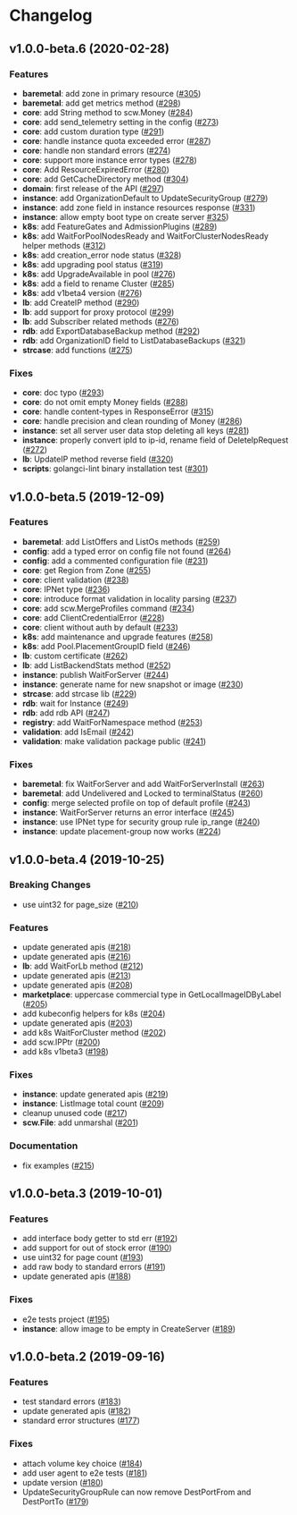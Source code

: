 # Changelog

## v1.0.0-beta.6 (2020-02-28)

### Features

* **baremetal**: add zone in primary resource ([#305](https://github.com/scaleway/scaleway-sdk-go/pull/305))
* **baremetal**: add get metrics method ([#298](https://github.com/scaleway/scaleway-sdk-go/pull/298))
* **core**: add String method to scw.Money ([#284](https://github.com/scaleway/scaleway-sdk-go/pull/284))
* **core**: add send_telemetry setting in the config ([#273](https://github.com/scaleway/scaleway-sdk-go/pull/273))
* **core**: add custom duration type ([#291](https://github.com/scaleway/scaleway-sdk-go/pull/291))
* **core**: handle instance quota exceeded error ([#287](https://github.com/scaleway/scaleway-sdk-go/pull/287))
* **core**: handle non standard errors ([#274](https://github.com/scaleway/scaleway-sdk-go/pull/274))
* **core**: support more instance error types ([#278](https://github.com/scaleway/scaleway-sdk-go/pull/278))
* **core**: Add ResourceExpiredError ([#280](https://github.com/scaleway/scaleway-sdk-go/pull/280))
* **core**: add GetCacheDirectory method ([#304](https://github.com/scaleway/scaleway-sdk-go/pull/304))
* **domain**: first release of the API ([#297](https://github.com/scaleway/scaleway-sdk-go/pull/297))
* **instance**: add OrganizationDefault to UpdateSecurityGroup ([#279](https://github.com/scaleway/scaleway-sdk-go/pull/279))
* **instance**: add zone field in instance resources response ([#331](https://github.com/scaleway/scaleway-sdk-go/pull/331))
* **instance**: allow empty boot type on create server [#325](https://github.com/scaleway/scaleway-sdk-go/pull/325))
* **k8s**: add FeatureGates and AdmissionPlugins ([#289](https://github.com/scaleway/scaleway-sdk-go/pull/289))
* **k8s**: add WaitForPoolNodesReady and WaitForClusterNodesReady helper methods ([#312](https://github.com/scaleway/scaleway-sdk-go/pull/312))
* **k8s**: add creation_error node status ([#328](https://github.com/scaleway/scaleway-sdk-go/pull/328))
* **k8s**: add upgrading pool status ([#319](https://github.com/scaleway/scaleway-sdk-go/pull/319))
* **k8s**: add UpgradeAvailable in pool ([#276](https://github.com/scaleway/scaleway-sdk-go/pull/276))
* **k8s**: add a field to rename Cluster ([#285](https://github.com/scaleway/scaleway-sdk-go/pull/285))
* **k8s**: add v1beta4 version ([#276](https://github.com/scaleway/scaleway-sdk-go/pull/276))
* **lb**: add CreateIP method ([#290](https://github.com/scaleway/scaleway-sdk-go/pull/290))
* **lb**: add support for proxy protocol ([#299](https://github.com/scaleway/scaleway-sdk-go/pull/299))
* **lb**: add Subscriber related methods ([#276](https://github.com/scaleway/scaleway-sdk-go/pull/276))
* **rdb**: add ExportDatabaseBackup method ([#292](https://github.com/scaleway/scaleway-sdk-go/pull/292))
* **rdb**: add OrganizationID field to ListDatabaseBackups ([#321](https://github.com/scaleway/scaleway-sdk-go/pull/321))
* **strcase**: add functions ([#275](https://github.com/scaleway/scaleway-sdk-go/pull/275))

### Fixes

* **core**: doc typo ([#293](https://github.com/scaleway/scaleway-sdk-go/pull/293))
* **core**: do not omit empty Money fields ([#288](https://github.com/scaleway/scaleway-sdk-go/pull/288))
* **core**: handle content-types in ResponseError ([#315](https://github.com/scaleway/scaleway-sdk-go/pull/315))
* **core**: handle precision and clean rounding of Money ([#286](https://github.com/scaleway/scaleway-sdk-go/pull/286))
* **instance**: set all server user data stop deleting all keys ([#281](https://github.com/scaleway/scaleway-sdk-go/pull/281))
* **instance**: properly convert ipId to ip-id, rename field of DeleteIpRequest ([#272](https://github.com/scaleway/scaleway-sdk-go/pull/272))
* **lb**: UpdateIP method reverse field ([#320](https://github.com/scaleway/scaleway-sdk-go/pull/320))
* **scripts**: golangci-lint binary installation test ([#301](https://github.com/scaleway/scaleway-sdk-go/pull/301))


## v1.0.0-beta.5 (2019-12-09)

### Features

* **baremetal**: add ListOffers and ListOs methods ([#259](https://github.com/scaleway/scaleway-sdk-go/pull/259))
* **config**: add a typed error on config file not found ([#264](https://github.com/scaleway/scaleway-sdk-go/pull/264))
* **config**: add a commented configuration file ([#231](https://github.com/scaleway/scaleway-sdk-go/pull/231))
* **core**: get Region from Zone ([#255](https://github.com/scaleway/scaleway-sdk-go/pull/255))
* **core**: client validation ([#238](https://github.com/scaleway/scaleway-sdk-go/pull/238))
* **core**: IPNet type ([#236](https://github.com/scaleway/scaleway-sdk-go/pull/236))
* **core**: introduce format validation in locality parsing ([#237](https://github.com/scaleway/scaleway-sdk-go/pull/237))
* **core**: add scw.MergeProfiles command ([#234](https://github.com/scaleway/scaleway-sdk-go/pull/234))
* **core**: add ClientCredentialError ([#228](https://github.com/scaleway/scaleway-sdk-go/pull/228))
* **core**: client without auth by default ([#233](https://github.com/scaleway/scaleway-sdk-go/pull/233))
* **k8s**: add maintenance and upgrade features ([#258](https://github.com/scaleway/scaleway-sdk-go/pull/258))
* **k8s**: add Pool.PlacementGroupID field ([#246](https://github.com/scaleway/scaleway-sdk-go/pull/246))
* **lb**: custom certificate ([#262](https://github.com/scaleway/scaleway-sdk-go/pull/262))
* **lb**: add ListBackendStats method ([#252](https://github.com/scaleway/scaleway-sdk-go/pull/252))
* **instance**: publish WaitForServer ([#244](https://github.com/scaleway/scaleway-sdk-go/pull/244))
* **instance**: generate name for new snapshot or image ([#230](https://github.com/scaleway/scaleway-sdk-go/pull/230))
* **strcase**: add strcase lib ([#229](https://github.com/scaleway/scaleway-sdk-go/pull/229))
* **rdb**: wait for Instance ([#249](https://github.com/scaleway/scaleway-sdk-go/pull/249))
* **rdb**: add rdb API ([#247](https://github.com/scaleway/scaleway-sdk-go/pull/247))
* **registry**: add WaitForNamespace method ([#253](https://github.com/scaleway/scaleway-sdk-go/pull/253))
* **validation**: add IsEmail ([#242](https://github.com/scaleway/scaleway-sdk-go/pull/242))
* **validation**: make validation package public ([#241](https://github.com/scaleway/scaleway-sdk-go/pull/241))

### Fixes

* **baremetal**: fix WaitForServer and add WaitForServerInstall ([#263](https://github.com/scaleway/scaleway-sdk-go/pull/263))
* **baremetal**: add Undelivered and Locked to terminalStatus ([#260](https://github.com/scaleway/scaleway-sdk-go/pull/260))
* **config**: merge selected profile on top of default profile ([#243](https://github.com/scaleway/scaleway-sdk-go/pull/243))
* **instance**: WaitForServer returns an error interface ([#245](https://github.com/scaleway/scaleway-sdk-go/pull/245))
* **instance**: use IPNet type for security group rule ip_range ([#240](https://github.com/scaleway/scaleway-sdk-go/pull/240))
* **instance**: update placement-group now works ([#224](https://github.com/scaleway/scaleway-sdk-go/pull/224))


## v1.0.0-beta.4 (2019-10-25)

### Breaking Changes

* use uint32 for page_size ([#210](https://github.com/scaleway/scaleway-sdk-go/pull/210))

### Features

* update generated apis ([#218](https://github.com/scaleway/scaleway-sdk-go/pull/218))
* update generated apis ([#216](https://github.com/scaleway/scaleway-sdk-go/pull/216))
* **lb**: add WaitForLb method ([#212](https://github.com/scaleway/scaleway-sdk-go/pull/212))
* update generated apis ([#213](https://github.com/scaleway/scaleway-sdk-go/pull/213))
* update generated apis ([#208](https://github.com/scaleway/scaleway-sdk-go/pull/208))
* **marketplace**: uppercase commercial type in GetLocalImageIDByLabel ([#205](https://github.com/scaleway/scaleway-sdk-go/pull/205))
* add kubeconfig helpers for k8s ([#204](https://github.com/scaleway/scaleway-sdk-go/pull/204))
* update generated apis ([#203](https://github.com/scaleway/scaleway-sdk-go/pull/203))
* add k8s WaitForCluster method ([#202](https://github.com/scaleway/scaleway-sdk-go/pull/202))
* add scw.IPPtr ([#200](https://github.com/scaleway/scaleway-sdk-go/pull/200))
* add k8s v1beta3 ([#198](https://github.com/scaleway/scaleway-sdk-go/pull/198))

### Fixes

* **instance**: update generated apis ([#219](https://github.com/scaleway/scaleway-sdk-go/pull/219))
* **instance**: ListImage total count ([#209](https://github.com/scaleway/scaleway-sdk-go/pull/209))
* cleanup unused code ([#217](https://github.com/scaleway/scaleway-sdk-go/pull/217))
* **scw.File**: add unmarshal ([#201](https://github.com/scaleway/scaleway-sdk-go/pull/201))

### Documentation

* fix examples ([#215](https://github.com/scaleway/scaleway-sdk-go/pull/215))

## v1.0.0-beta.3 (2019-10-01)

### Features

* add interface body getter to std err ([#192](https://github.com/scaleway/scaleway-sdk-go/pull/192))
* add support for out of stock error ([#190](https://github.com/scaleway/scaleway-sdk-go/pull/190))
* use uint32 for page count ([#193](https://github.com/scaleway/scaleway-sdk-go/pull/193))
* add raw body to standard errors ([#191](https://github.com/scaleway/scaleway-sdk-go/pull/191))
* update generated apis ([#188](https://github.com/scaleway/scaleway-sdk-go/pull/188))

### Fixes

* e2e tests project ([#195](https://github.com/scaleway/scaleway-sdk-go/pull/195))
* **instance**: allow image to be empty in CreateServer ([#189](https://github.com/scaleway/scaleway-sdk-go/pull/189))


## v1.0.0-beta.2 (2019-09-16)

### Features

* test standard errors ([#183](https://github.com/scaleway/scaleway-sdk-go/pull/183))
* update generated apis ([#182](https://github.com/scaleway/scaleway-sdk-go/pull/182))
* standard error structures ([#177](https://github.com/scaleway/scaleway-sdk-go/pull/177))

### Fixes

* attach volume key choice ([#184](https://github.com/scaleway/scaleway-sdk-go/pull/184))
* add user agent to e2e tests ([#181](https://github.com/scaleway/scaleway-sdk-go/pull/181))
* update version ([#180](https://github.com/scaleway/scaleway-sdk-go/pull/180))
* UpdateSecurityGroupRule can now remove DestPortFrom and DestPortTo ([#179](https://github.com/scaleway/scaleway-sdk-go/pull/179))

